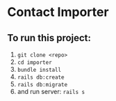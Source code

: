 # Contact Importer

## To run this project:
1. `git clone <repo>`
2. `cd importer`
3. `bundle install`
4. `rails db:create`
5. `rails db:migrate`
6. and run server: `rails s`
